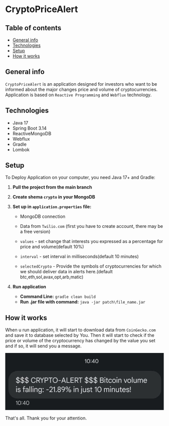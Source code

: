 # CryptoPriceAlert
## Table of contents
* [General info](#general-info)
* [Technologies](#technologies)
* [Setup](#setup)
* [How it works](#how-it-works)
## General info
`CryptoPriceAlert` is an application designed for investors
who want to be informed about the major changes price and volume
of cryptocurrencies. Application is based on `Reactive Programming` 
and `Webflux` technology.


## Technologies
* Java 17
* Spring Boot 3.14
* ReactiveMongoDB
* Webflux
* Gradle
* Lombok

## Setup
To Deploy Application on your computer, you need Java 17+ and Gradle:

1. **Pull the project from the main branch**
2. **Create shema `crypto` in your MongoDB**
3. **Set up in `application.properties` file:**
   - MongoDB connection

   -  Data from `Twilio.com` (first you have to create account, there may be a free version)

   -  `values` - set change that interests you expressed as a percentage for price and volume(default 10%)

   -  `interval` - set interval in milliseconds(default 10 minutes)

   -  `selectedCrypto` - Provide the symbols of cryptocurrencies for which we should deliver data in alerts here.(default btc,eth,sol,avax,opt,arb,matic)

4. **Run application**
   -  **Command Line:**  `gradle clean build`
   -  **Run .jar file with command:**  `java -jar patch\file_name.jar`


## How it works

When u run application, it will start to download data from `CoinGecko.com` 
and save it to database selected by You.
Then it will start to check if the price or volume
of the cryptocurrency has changed by the value you set and if so, it will send you a message.

![img.png](img.png)

That's all. Thank you for your attention. 


